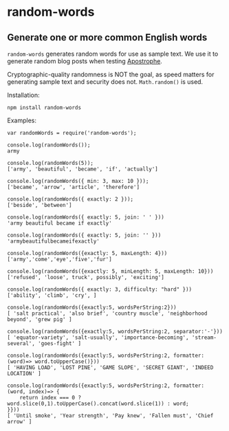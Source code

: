 # random-words

## Generate one or more common English words

`random-words` generates random words for use as sample text. We use it to generate random blog posts when testing [Apostrophe](http://apostrophecms.org).

Cryptographic-quality randomness is NOT the goal, as speed matters for generating sample text and security does not. `Math.random()` is used.

Installation:

    npm install random-words

Examples:

    var randomWords = require('random-words');

    console.log(randomWords());
    army

    console.log(randomWords(5));
    ['army', 'beautiful', 'became', 'if', 'actually']

    console.log(randomWords({ min: 3, max: 10 }));
    ['became', 'arrow', 'article', 'therefore']

    console.log(randomWords({ exactly: 2 }));
    ['beside', 'between']

    console.log(randomWords({ exactly: 5, join: ' ' }))
    'army beautiful became if exactly'
    
    console.log(randomWords({ exactly: 5, join: '' }))
    'armybeautifulbecameifexactly'

    console.log(randomWords({exactly: 5, maxLength: 4}))
    ['army','come','eye','five','fur']

    console.log(randomWords({exactly: 5, minLength: 5, maxLength: 10}))
    ['refused', 'loose', truck', possibly', 'exciting']
	
	console.log(randomWords({ exactly: 3, difficulty: "hard" }))
	['ability', 'climb', 'cry', ]

    console.log(randomWords({exactly:5, wordsPerString:2}))
    [ 'salt practical', 'also brief', 'country muscle', 'neighborhood beyond', 'grew pig' ]

    console.log(randomWords({exactly:5, wordsPerString:2, separator:'-'}))
    [ 'equator-variety', 'salt-usually', 'importance-becoming', 'stream-several', 'goes-fight' ]

    console.log(randomWords({exactly:5, wordsPerString:2, formatter: (word)=> word.toUpperCase()}))
    [ 'HAVING LOAD', 'LOST PINE', 'GAME SLOPE', 'SECRET GIANT', 'INDEED LOCATION' ]

    console.log(randomWords({exactly:5, wordsPerString:2, formatter: (word, index)=> {
        return index === 0 ? word.slice(0,1).toUpperCase().concat(word.slice(1)) : word;
    }}))
    [ 'Until smoke', 'Year strength', 'Pay knew', 'Fallen must', 'Chief arrow' ]
